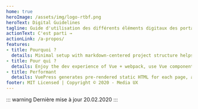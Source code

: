 ```yaml
---
home: true
heroImage: /assets/img/logo-rtbf.png
heroText: Digital Guidelines
tagline: Guide d'utilisation des différents éléments digitaux des portails de la RTBF
actionText: C'est parti →
actionLink: /a-propos/
features:
- title: Pourquoi ?
  details: Minimal setup with markdown-centered project structure helps you focus on writing.
- title: Pour qui ?
  details: Enjoy the dev experience of Vue + webpack, use Vue components in markdown, and develop custom themes with Vue.
- title: Performant
  details: VuePress generates pre-rendered static HTML for each page, and runs as an SPA once a page is loaded.
footer: MIT Licensed | Copyright © 2020 - Media UX
---
```


::: warning Dernière mise à jour
20.02.2020
:::
